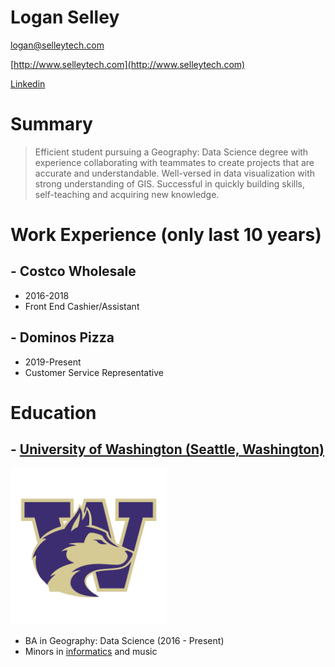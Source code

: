 # Logan Selley

[logan@selleytech.com](mailto:logan@selleytech.com)

[http://www.selleytech.com](http://www.selleytech.com)

[Linkedin](http://www.linkedin.com/in/logan-selley-411872172/)

# Summary

>Efficient student pursuing a Geography: Data Science degree with experience collaborating with teammates to
>create projects that are accurate and understandable. Well-versed in data visualization with strong
>understanding of GIS. Successful in quickly building skills, self-teaching and acquiring new knowledge.


# Work Experience (only last 10 years)

## - Costco Wholesale
- 2016-2018
- Front End Cashier/Assistant

## - Dominos Pizza
- 2019-Present
- Customer Service Representative

# Education
## - [University of Washington (Seattle, Washington)](www.uw.edu)
<img src="Images/UW-Logo.png" alt="UW Logo" width="250px" height="250px"/>

- BA in Geography: Data Science (2016 - Present)
- Minors in [informatics](https://ischool.uw.edu/programs/informatics/what-is-informatics) and music
